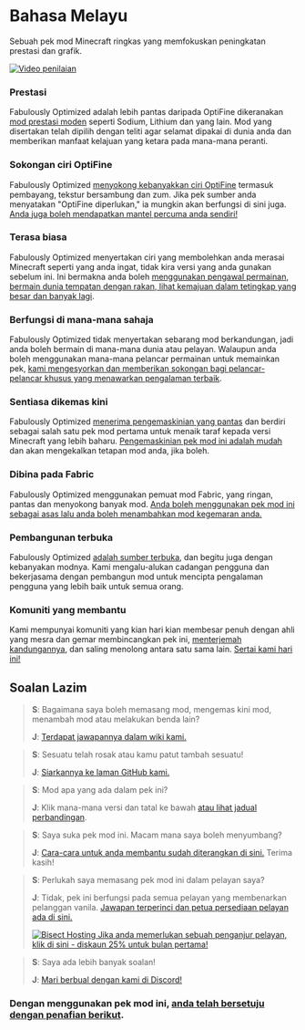# Bahasa Melayu

Sebuah pek mod Minecraft ringkas yang memfokuskan peningkatan prestasi dan grafik.

[![Video penilaian](https://img.youtube.com/vi/bb8G9X5Q_4I/hqdefault.jpg)](https://www.youtube.com/watch?v=bb8G9X5Q_4I)

### Prestasi

Fabulously Optimized adalah lebih pantas daripada OptiFine dikeranakan [mod prestasi moden][1] seperti Sodium, Lithium dan yang lain. Mod yang disertakan telah dipilih dengan teliti agar selamat dipakai di dunia anda dan memberikan manfaat kelajuan yang ketara pada mana-mana peranti.

### Sokongan ciri OptiFine

Fabulously Optimized [menyokong kebanyakkan ciri OptiFine][2] termasuk pembayang, tekstur bersambung dan zum. Jika pek sumber anda menyatakan "OptiFine diperlukan," ia mungkin akan berfungsi di sini juga. [Anda juga boleh mendapatkan mantel percuma anda sendiri!][3]

### Terasa biasa

Fabulously Optimized menyertakan ciri yang membolehkan anda merasai Minecraft seperti yang anda ingat, tidak kira versi yang anda gunakan sebelum ini. Ini bermakna anda boleh [ menggunakan pengawal permainan, bermain dunia tempatan dengan rakan, lihat kemajuan dalam tetingkap yang besar dan banyak lagi][4].

### Berfungsi di mana-mana sahaja

Fabulously Optimized tidak menyertakan sebarang mod berkandungan, jadi anda boleh bermain di mana-mana dunia atau pelayan. Walaupun anda boleh menggunakan mana-mana pelancar permainan untuk memainkan pek, [kami mengesyorkan dan memberikan sokongan bagi pelancar-pelancar khusus yang menawarkan pengalaman terbaik][5].

### Sentiasa dikemas kini

Fabulously Optimized [menerima pengemaskinian yang pantas][6] dan berdiri sebagai salah satu pek mod pertama untuk menaik taraf kepada versi Minecraft yang lebih baharu. [Pengemaskinian pek mod ini adalah mudah][7] dan akan mengekalkan tetapan mod anda, jika boleh.

### Dibina pada Fabric

Fabulously Optimized menggunakan pemuat mod Fabric, yang ringan, pantas dan menyokong banyak mod. [Anda boleh menggunakan pek mod ini sebagai asas lalu anda boleh menambahkan mod kegemaran anda.][8]

### Pembangunan terbuka

Fabulously Optimized [adalah sumber terbuka][9], dan begitu juga dengan kebanyakan modnya. Kami mengalu-alukan cadangan pengguna dan bekerjasama dengan pembangun mod untuk mencipta pengalaman pengguna yang lebih baik untuk semua orang.

### Komuniti yang membantu

Kami mempunyai komuniti yang kian hari kian membesar penuh dengan ahli yang mesra dan gemar membincangkan pek ini, [menterjemah kandungannya][10], dan saling menolong antara satu sama lain. [Sertai kami hari ini!][11]

## Soalan Lazim

> **S**: Bagaimana saya boleh memasang mod, mengemas kini mod, menambah mod atau melakukan benda lain?
> 
> **J**: [Terdapat jawapannya dalam wiki kami.][12]


> **S**: Sesuatu telah rosak atau kamu patut tambah sesuatu!
> 
> **J**: [Siarkannya ke laman GitHub kami.][9]


> **S**: Mod apa yang ada dalam pek ini?
> 
> **J**: Klik mana-mana versi dan tatal ke bawah [atau lihat jadual perbandingan][1].


> **S**: Saya suka pek mod ini. Macam mana saya boleh menyumbang?
> 
> **J**: [Cara-cara untuk anda membantu sudah diterangkan di sini.][13] Terima kasih!


> **S**: Perlukah saya memasang pek mod ini dalam pelayan saya?
> 
> **J**: Tidak, pek ini berfungsi pada semua pelayan yang membenarkan pelanggan vanila. [ Jawapan terperinci dan petua persediaan pelayan ada di sini.][14]
> 
> [![Bisect Hosting](https://i.ibb.co/gr9mSxW/image.png) Jika anda memerlukan sebuah penganjur pelayan, klik di sini - diskaun 25% untuk bulan pertama!][15]


> **S**: Saya ada lebih banyak soalan!
> 
> **J**: [Mari berbual dengan kami di Discord!][11]

### Dengan menggunakan pek mod ini, [anda telah bersetuju dengan penafian berikut][16].

[1]: https://github.com/Fabulously-Optimized/fabulously-optimized/blob/main/INCLUDED-MODS.md#smooth

[1]: https://github.com/Fabulously-Optimized/fabulously-optimized/blob/main/INCLUDED-MODS.md#smooth
[2]: https://wiki.download.fo/readme/give-up-optifine
[3]: https://wiki.download.fo/readme/free-cape
[4]: https://github.com/Fabulously-Optimized/fabulously-optimized/blob/main/INCLUDED-MODS.md#functional
[5]: https://github.com/Fabulously-Optimized/fabulously-optimized#downloads
[6]: https://download.fo/changelog
[7]: https://wiki.download.fo/readme/update-instructions
[8]: https://wiki.download.fo/readme/adding-more-mods
[9]: https://download.fo/github
[9]: https://download.fo/github
[10]: https://download.fo/translate
[11]: https://download.fo/discord
[11]: https://download.fo/discord
[12]: https://wiki.download.fo
[13]: https://download.fo/thanks
[14]: https://wiki.download.fo/readme/server-setup
[15]: https://download.fo/host
[16]: https://download.fo/terms
